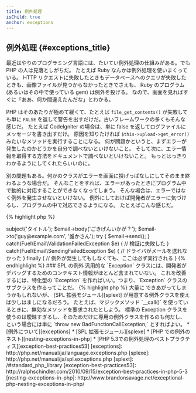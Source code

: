 ```yaml
---
title: 例外処理
isChild: true
anchor: exceptions
---
```


## 例外処理 {#exceptions_title}

最近はやりのプログラミング言語には、たいてい例外処理の仕組みがある。でも PHP の人は見落としがちだ。
たとえば Ruby なんかは例外処理を使いまくっている。
HTTP リクエストに失敗したときもデータベースへのクエリが失敗したときも、画像ファイルが見つからなかったときでさえも、
Ruby のプログラム (あるいはその中で使っている gem) は例外を投げる。
なので、画面を見ればすぐに「ああ、何か間違えたんだな」とわかる。

PHP はそのあたりが極めて緩くて、たとえば `file_get_contents()` が失敗しても単に
`FALSE` を返して警告を出すだけだ。古いフレームワークの多くもそんな感じだ。
たとえば CodeIgniter の場合は、単に false を返してログファイルにメッセージを書き出すだけ。
原因を知りたければ `$this->upload->get_error()` みたいなメソッドを実行することになる。
何が問題かというと、まずエラーが発生したのかどうかを自分で調べないといけないこと。
そして次に、エラー情報を取得する方法をドキュメントで調べないといけないこと。
もっとはっきりわかるようにしてくれたらいいのに。

別の問題もある。何かのクラスがエラーを画面に投げっぱなしにしてそのまま終わるような場合だ。
そんなことをすれば、エラーがあったときにプログラム中で動的に対応することができなくなってしまう。
そんな場合は、エラーではなく例外を発生させないといけない。
例外にしておけば開発者がエラーに気づけるし、プログラムの中で対応できるようになる。
たとえばこんな感じだ。

{% highlight php %}
<?php
$email = new Fuel\Email;
$email->subject('タイトル');
$email->body('ごきげんいかが？');
$email->to('guy@example.com', '誰かさん');

try
{
    $email->send();
}
catch(Fuel\Email\ValidationFailedException $e)
{
    // 検証に失敗した
}
catch(Fuel\Email\SendingFailedException $e)
{
    // ドライバがメールを送れなかった
}
finally
{
    // 例外が発生してもしなくても、ここは必ず実行される
}
{% endhighlight %}

### SPL の例外

汎用的な `Exception` クラスには、開発者がデバッグするためのコンテキスト情報がほとんど含まれていない。
これを改善するには、特化型の `Exception` を作ればいい。つまり、`Exception` クラスのサブクラスを作るってことだ。

{% highlight php %}
<?php
class ValidationException extends Exception {}
{% endhighlight %}

こんなふうにすれば、catch ブロックを複数用意してそれぞれの例外で別の処理をできるようになる。
その結果、自作の例外クラスが <em>大量に</em> できあがってしまうかもしれないが、
[SPL 拡張モジュール][splext] が用意する例外クラスを使えば少しはましになるだろう。

たとえば、マジックメソッド `__call()` を使っているときに、無効なメソッドを要求されたとしよう。
標準の Exception クラスを使うのは曖昧すぎるし、そのためだけに専用の例外クラスを作るのも何だし、
という場合には単に `throw new BadFunctionCallException;` とすればよい。

* [例外について][exceptions]
* [SPL 拡張モジュール][splexe]
* [PHP での例外のネスト][nesting-exceptions-in-php]
* [PHP 5.3での例外処理のベストプラクティス][exception-best-practices53]

[exceptions]: http://php.net/manual/ja/language.exceptions.php
[splexe]: http://php.net/manual/ja/spl.exceptions.php
[splext]: /#standard_php_library
[exception-best-practices53]: http://ralphschindler.com/2010/09/15/exception-best-practices-in-php-5-3
[nesting-exceptions-in-php]: http://www.brandonsavage.net/exceptional-php-nesting-exceptions-in-php/
